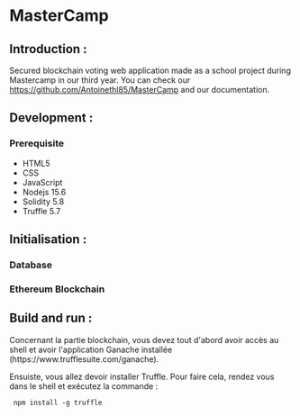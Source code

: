 <h1>MasterCamp</h1>

<h2>Introduction :</h2>


Secured blockchain voting web application made as a school project during Mastercamp in our third year. You can check our https://github.com/Antoinethl85/MasterCamp and our documentation.

<h2>Development :</h2>

<h3>Prerequisite</h3>

<ul>
  <li>HTML5</li>
  <li>CSS</li>
  <li>JavaScript</li>
  <li>Nodejs 15.6</li>
  <li>Solidity 5.8</li>
  <li>Truffle 5.7</li>
</ul>

<h2>Initialisation :</h2>

<h3>Database</h3>

<h3>Ethereum Blockchain</h3>

<h2>Build and run :</h2>

<p>Concernant la partie blockchain, vous devez tout d'abord avoir accès au shell et avoir l'application Ganache installée (https://www.trufflesuite.com/ganache).</p>
<p>Ensuiste, vous allez devoir installer Truffle. Pour faire cela, rendez vous dans le shell et exécutez la commande :
  <pre><code> npm install -g truffle </code></pre>
</p>
